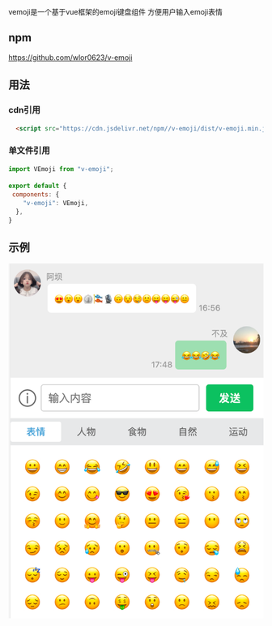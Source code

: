 vemoji是一个基于vue框架的emoji键盘组件 方便用户输入emoji表情


## npm

https://github.com/wlor0623/v-emoji

## 用法

### cdn引用
```html
  <script src="https://cdn.jsdelivr.net/npm//v-emoji/dist/v-emoji.min.js"></script>

```
### 单文件引用
```js
import VEmoji from "v-emoji";

export default {
 components: {
    "v-emoji": VEmoji,
  },
}

```
## 示例

![示例](https://raw.githubusercontent.com/wlor0623/v-emoji/main/example/Snipaste_2021-03-31_17-49-52.png)
